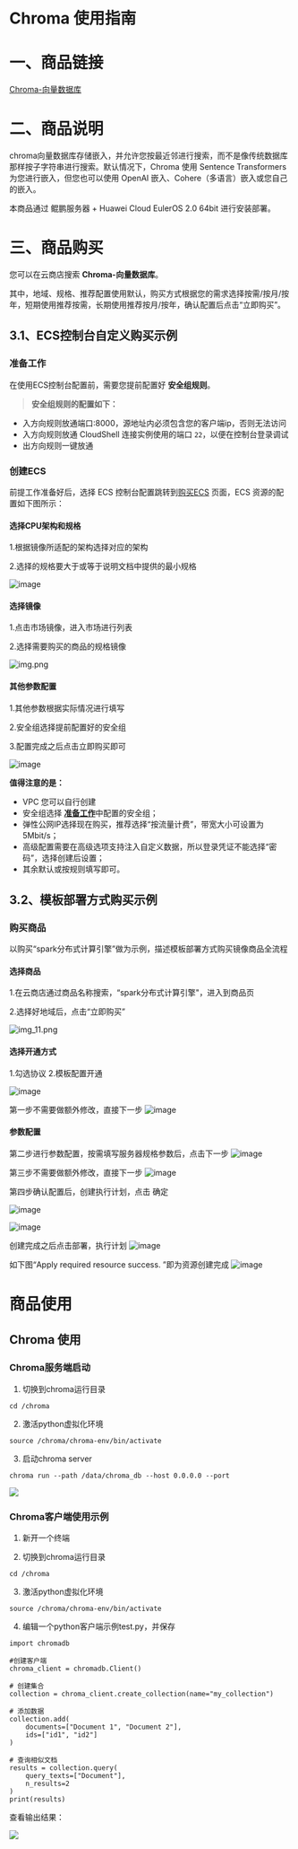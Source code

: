 # Chroma 使用指南

# 一、商品链接

[Chroma-向量数据库](https://marketplace.huaweicloud.com/contents/992480da-64a3-4ba8-90cb-686d1832e96a#productid=OFFI1111485128289529856)

# 二、商品说明

chroma向量数据库存储嵌入，并允许您按最近邻进行搜索，而不是像传统数据库那样按子字符串进行搜索。默认情况下，Chroma 使用 Sentence Transformers 为您进行嵌入，但您也可以使用 OpenAI 嵌入、Cohere（多语言）嵌入或您自己的嵌入。

本商品通过 鲲鹏服务器 + Huawei Cloud EulerOS 2.0 64bit 进行安装部署。

# 三、商品购买

您可以在云商店搜索 **Chroma-向量数据库**。

其中，地域、规格、推荐配置使用默认，购买方式根据您的需求选择按需/按月/按年，短期使用推荐按需，长期使用推荐按月/按年，确认配置后点击“立即购买”。

## 3.1、ECS控制台自定义购买示例

### 准备工作

在使用ECS控制台配置前，需要您提前配置好 **安全组规则**。

> **安全组规则的配置如下：**

* 入方向规则放通端口:8000，源地址内必须包含您的客户端ip，否则无法访问
* 入方向规则放通 CloudShell 连接实例使用的端口 `22`，以便在控制台登录调试
* 出方向规则一键放通

### 创建ECS

前提工作准备好后，选择 ECS 控制台配置跳转到[购买ECS](https://support.huaweicloud.com/qs-ecs/ecs_01_0103.html) 页面，ECS 资源的配置如下图所示：

#### 选择CPU架构和规格

1.根据镜像所适配的架构选择对应的架构

2.选择的规格要大于或等于说明文档中提供的最小规格

![image](images/img_10.png)

#### 选择镜像

1.点击市场镜像，进入市场进行列表

2.选择需要购买的商品的规格镜像

![img.png](images/img.png)

#### 其他参数配置

1.其他参数根据实际情况进行填写

2.安全组选择提前配置好的安全组

3.配置完成之后点击立即购买即可

![image](images/img_3.png)

**值得注意的是：**

* VPC 您可以自行创建
* 安全组选择 [**准备工作**](#准备工作)中配置的安全组；
* 弹性公网IP选择现在购买，推荐选择“按流量计费”，带宽大小可设置为5Mbit/s；
* 高级配置需要在高级选项支持注入自定义数据，所以登录凭证不能选择“密码”，选择创建后设置；
* 其余默认或按规则填写即可。


## 3.2、模板部署方式购买示例

### 购买商品

以购买“spark分布式计算引擎”做为示例，描述模板部署方式购买镜像商品全流程

#### 选择商品

1.在云商店通过商品名称搜索，“spark分布式计算引擎"，进入到商品页

2.选择好地域后，点击“立即购买”

![img_11.png](images/img_11.png)

#### 选择开通方式
1.勾选协议
2.模板配置开通

![image](images/img_4.png)

第一步不需要做额外修改，直接下一步
![image](images/img_8.png)

#### 参数配置

第二步进行参数配置，按需填写服务器规格参数后，点击下一步
![image](images/img_2.png)

第三步不需要做额外修改，直接下一步
![image](images/img_9.png)

第四步确认配置后，创建执行计划，点击 确定

![image](images/img_5.png)

![image](images/img_7.png)

创建完成之后点击部署，执行计划
![image](images/img_1.png)

如下图“Apply required resource success. ”即为资源创建完成
![image](images/img_6.png)

# 商品使用

## Chroma 使用

### Chroma服务端启动

1. 切换到chroma运行目录
```shell
cd /chroma  
```

2. 激活python虚拟化环境
```shell
source /chroma/chroma-env/bin/activate
```

3. 启动chroma server
```shell
chroma run --path /data/chroma_db --host 0.0.0.0 --port
```
![](images/img_17.png)

### Chroma客户端使用示例

1. 新开一个终端


2. 切换到chroma运行目录
```shell
cd /chroma
```

3. 激活python虚拟化环境

```shell
source /chroma/chroma-env/bin/activate
```

4. 编辑一个python客户端示例test.py，并保存
```shell
import chromadb

#创建客户端
chroma_client = chromadb.Client()

# 创建集合
collection = chroma_client.create_collection(name="my_collection")

# 添加数据
collection.add(
    documents=["Document 1", "Document 2"],
    ids=["id1", "id2"]
)

# 查询相似文档
results = collection.query(
    query_texts=["Document"],
    n_results=2
)
print(results)

```
查看输出结果：

![](images/img_16.png)
